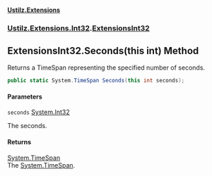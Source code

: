 #### [Ustilz.Extensions](index.md 'index')
### [Ustilz.Extensions.Int32](Ustilz.Extensions.Int32.md 'Ustilz.Extensions.Int32').[ExtensionsInt32](Ustilz.Extensions.Int32.ExtensionsInt32.md 'Ustilz.Extensions.Int32.ExtensionsInt32')

## ExtensionsInt32.Seconds(this int) Method

Returns a TimeSpan representing the specified number of seconds.

```csharp
public static System.TimeSpan Seconds(this int seconds);
```
#### Parameters

<a name='Ustilz.Extensions.Int32.ExtensionsInt32.Seconds(thisint).seconds'></a>

`seconds` [System.Int32](https://docs.microsoft.com/en-us/dotnet/api/System.Int32 'System.Int32')

The seconds.

#### Returns
[System.TimeSpan](https://docs.microsoft.com/en-us/dotnet/api/System.TimeSpan 'System.TimeSpan')  
The [System.TimeSpan](https://docs.microsoft.com/en-us/dotnet/api/System.TimeSpan 'System.TimeSpan').
